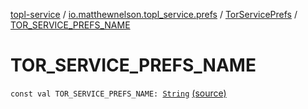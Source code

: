 [topl-service](../../index.md) / [io.matthewnelson.topl_service.prefs](../index.md) / [TorServicePrefs](index.md) / [TOR_SERVICE_PREFS_NAME](./-t-o-r_-s-e-r-v-i-c-e_-p-r-e-f-s_-n-a-m-e.md)

# TOR_SERVICE_PREFS_NAME

`const val TOR_SERVICE_PREFS_NAME: `[`String`](https://kotlinlang.org/api/latest/jvm/stdlib/kotlin/-string/index.html) [(source)](https://github.com/05nelsonm/TorOnionProxyLibrary-Android/blob/master/topl-service/src/main/java/io/matthewnelson/topl_service/prefs/TorServicePrefs.kt#L85)